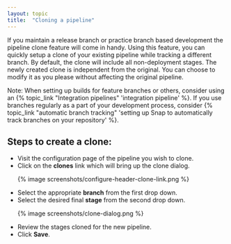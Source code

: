 ```yaml
---
layout: topic
title:  "Cloning a pipeline"
---
```


If you maintain a release branch or practice branch based development the pipeline clone feature will come in handy. Using this feature, you can quickly setup a clone of your existing pipeline while tracking a different branch. By default, the clone will include all non-deployment stages. The newly created clone is independent from the original. You can choose to modify it as you please without affecting the original pipeline.

Note: When setting up builds for feature branches or others, consider using an {% topic_link "Integration pipelines" 'integration pipeline' %}. If you use branches regularly as a part of your development process, consider {% topic_link "automatic branch tracking" 'setting up Snap to automatically track branches on your repository' %}.

## Steps to create a clone:

* Visit the configuration page of the pipeline you wish to clone.
* Click on the **clones** link which will bring up the clone dialog.
  <p>{% image screenshots/configure-header-clone-link.png %}</p>
* Select the appropriate **branch** from the first drop down.
* Select the desired final **stage** from the second drop down.
  <p>{% image screenshots/clone-dialog.png %}</p>
* Review the stages cloned for the new pipeline.
* Click **Save**.
